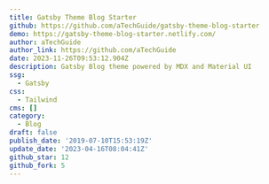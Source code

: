 ```yaml
---
title: Gatsby Theme Blog Starter
github: https://github.com/aTechGuide/gatsby-theme-blog-starter
demo: https://gatsby-theme-blog-starter.netlify.com/
author: aTechGuide
author_link: https://github.com/aTechGuide
date: 2023-11-26T09:53:12.904Z
description: Gatsby Blog theme powered by MDX and Material UI
ssg:
  - Gatsby
css:
  - Tailwind
cms: []
category:
  - Blog
draft: false
publish_date: '2019-07-10T15:53:19Z'
update_date: '2023-04-16T08:04:41Z'
github_star: 12
github_fork: 5
---
```

